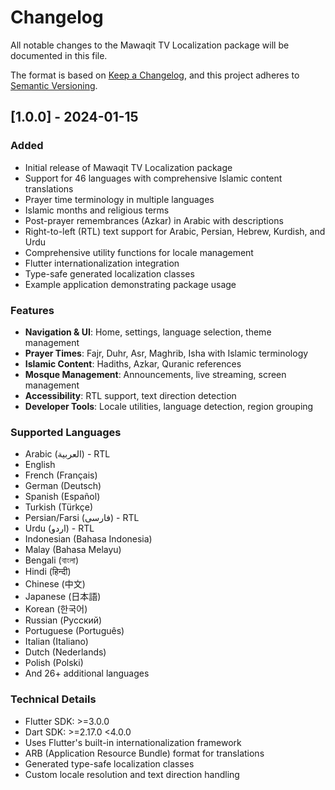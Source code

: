 # Changelog

All notable changes to the Mawaqit TV Localization package will be documented in this file.

The format is based on [Keep a Changelog](https://keepachangelog.com/en/1.0.0/),
and this project adheres to [Semantic Versioning](https://semver.org/spec/v2.0.0.html).

## [1.0.0] - 2024-01-15

### Added
- Initial release of Mawaqit TV Localization package
- Support for 46 languages with comprehensive Islamic content translations
- Prayer time terminology in multiple languages
- Islamic months and religious terms
- Post-prayer remembrances (Azkar) in Arabic with descriptions
- Right-to-left (RTL) text support for Arabic, Persian, Hebrew, Kurdish, and Urdu
- Comprehensive utility functions for locale management
- Flutter internationalization integration
- Type-safe generated localization classes
- Example application demonstrating package usage

### Features
- **Navigation & UI**: Home, settings, language selection, theme management
- **Prayer Times**: Fajr, Duhr, Asr, Maghrib, Isha with Islamic terminology
- **Islamic Content**: Hadiths, Azkar, Quranic references
- **Mosque Management**: Announcements, live streaming, screen management
- **Accessibility**: RTL support, text direction detection
- **Developer Tools**: Locale utilities, language detection, region grouping

### Supported Languages
- Arabic (العربية) - RTL
- English
- French (Français)
- German (Deutsch) 
- Spanish (Español)
- Turkish (Türkçe)
- Persian/Farsi (فارسی) - RTL
- Urdu (اردو) - RTL
- Indonesian (Bahasa Indonesia)
- Malay (Bahasa Melayu)
- Bengali (বাংলা)
- Hindi (हिन्दी)
- Chinese (中文)
- Japanese (日本語)
- Korean (한국어)
- Russian (Русский)
- Portuguese (Português)
- Italian (Italiano)
- Dutch (Nederlands)
- Polish (Polski)
- And 26+ additional languages

### Technical Details
- Flutter SDK: >=3.0.0
- Dart SDK: >=2.17.0 <4.0.0
- Uses Flutter's built-in internationalization framework
- ARB (Application Resource Bundle) format for translations
- Generated type-safe localization classes
- Custom locale resolution and text direction handling 